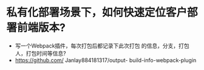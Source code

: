 # 私有化部署场景下，如何快速定位客户部署前端版本?

- 写一个Webpack插件，每次打包后都记录下此次打包 的信息，分支，打包人，打包时间等信息?
- https://github.com/ Janlay884181317/output- build-info-webpack-plugin